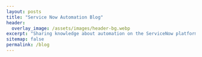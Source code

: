 ```yaml
---
layout: posts
title: "Service Now Automation Blog"
header:
  overlay_image: /assets/images/header-bg.webp
excerpt: "Sharing knowledge about automation on the ServiceNow platform"
sitemap: false
permalink: /blog
---
```



